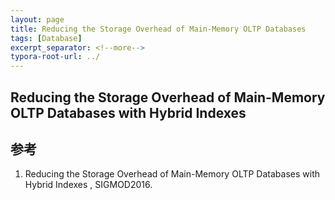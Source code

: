 ```yaml
---
layout: page
title: Reducing the Storage Overhead of Main-Memory OLTP Databases
tags: [Database]
excerpt_separator: <!--more-->
typora-root-url: ../
---
```




## Reducing the Storage Overhead of Main-Memory OLTP Databases with Hybrid Indexes 







## 参考

1. Reducing the Storage Overhead of Main-Memory OLTP Databases with Hybrid Indexes , SIGMOD2016.